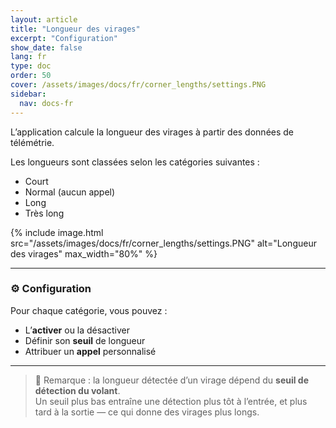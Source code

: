 ```yaml
---
layout: article
title: "Longueur des virages"
excerpt: "Configuration"
show_date: false
lang: fr
type: doc
order: 50
cover: /assets/images/docs/fr/corner_lengths/settings.PNG
sidebar:
  nav: docs-fr
---
```


L’application calcule la longueur des virages à partir des données de télémétrie.

Les longueurs sont classées selon les catégories suivantes :

- Court
- Normal (aucun appel)
- Long
- Très long

{% include image.html
   src="/assets/images/docs/fr/corner_lengths/settings.PNG"
   alt="Longueur des virages"
   max_width="80%" %}

---

### ⚙️ Configuration

Pour chaque catégorie, vous pouvez :

- L’**activer** ou la désactiver  
- Définir son **seuil** de longueur  
- Attribuer un **appel** personnalisé

---

> 📌 Remarque : la longueur détectée d’un virage dépend du **seuil de détection du volant**.  
> Un seuil plus bas entraîne une détection plus tôt à l’entrée, et plus tard à la sortie — ce qui donne des virages plus longs.
